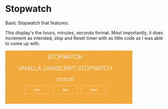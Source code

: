 # Stopwatch

Basic Stopwatch that features:
<br/>

<p>
This display's the hours, minutes, seconds format. 
  Most importantly, it does increment as intended, stop and Reset timer with as little code as I was able to come up with.
</p>

<img src="./assets/stopwatch-screengrab.png" style="width:80%;" />
